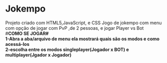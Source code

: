 # Jokempo
Projeto criado com HTML5,JavaScript, e CSS
Jogo de jokempo com menu com opção de jogar com PvP ,de 2 pessoas, e jogar Player vs Bot
<br>
#<b>COMO SE JOGAR<b>#
<br>
1-Abra a aba/arquivo de menu ela mostrará quais são os modos e como acessá-los<br>
2-escolha entre os modos singleplayer(Jogador x BOT) e multiplayer(Jgador x Jogador)

